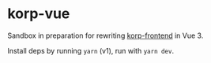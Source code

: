 # korp-vue

Sandbox in preparation for rewriting [korp-frontend](https://github.com/spraakbanken/korp-frontend) in Vue 3.

Install deps by running `yarn` (v1), run with `yarn dev`.
